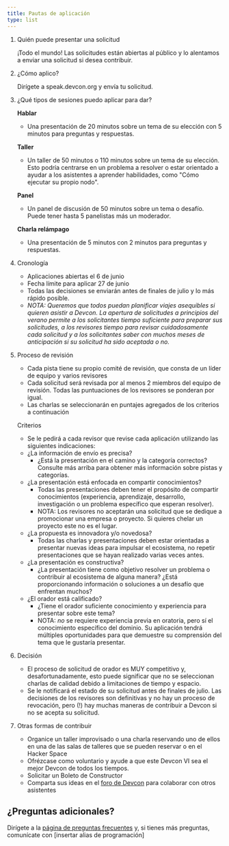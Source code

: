 ```yaml
---
title: Pautas de aplicación
type: list
---
```


1. Quién puede presentar una solicitud

   ¡Todo el mundo! Las solicitudes están abiertas al público y lo alentamos a enviar una solicitud si desea contribuir.

1. ¿Cómo aplico?

   Dirígete a speak.devcon.org y envía tu solicitud.

1. ¿Qué tipos de sesiones puedo aplicar para dar?

   **Hablar**

   - Una presentación de 20 minutos sobre un tema de su elección con 5 minutos para preguntas y respuestas.

   **Taller**

   - Un taller de 50 minutos o 110 minutos sobre un tema de su elección. Esto podría centrarse en un problema a resolver o estar orientado a ayudar a los asistentes a aprender habilidades, como "Cómo ejecutar su propio nodo".

   **Panel**

   - Un panel de discusión de 50 minutos sobre un tema o desafío. Puede tener hasta 5 panelistas más un moderador.

   **Charla relámpago**

   - Una presentación de 5 minutos con 2 minutos para preguntas y respuestas.

1. Cronología

   - Aplicaciones abiertas el 6 de junio
   - Fecha límite para aplicar 27 de junio
   - Todas las decisiones se enviarán antes de finales de julio y lo más rápido posible.
   - _NOTA: Queremos que todos puedan planificar viajes asequibles si quieren asistir a Devcon. La apertura de solicitudes a principios del verano permite a los solicitantes tiempo suficiente para preparar sus solicitudes, a los revisores tiempo para revisar cuidadosamente cada solicitud y a los solicitantes saber con muchos meses de anticipación si su solicitud ha sido aceptada o no._

1. Proceso de revisión

   - Cada pista tiene su propio comité de revisión, que consta de un líder de equipo y varios revisores
   - Cada solicitud será revisada por al menos 2 miembros del equipo de revisión. Todas las puntuaciones de los revisores se ponderan por igual.
   - Las charlas se seleccionarán en puntajes agregados de los criterios a continuación

   Criterios

   - Se le pedirá a cada revisor que revise cada aplicación utilizando las siguientes indicaciones:
   - ¿La información de envío es precisa?
     - ¿Está la presentación en el camino y la categoría correctos? Consulte más arriba para obtener más información sobre pistas y categorías.
   - ¿La presentación está enfocada en compartir conocimientos?
     - Todas las presentaciones deben tener el propósito de compartir conocimientos (experiencia, aprendizaje, desarrollo, investigación o un problema específico que esperan resolver).
     - NOTA: Los revisores no aceptarán una solicitud que se dedique a promocionar una empresa o proyecto. Si quieres chelar un proyecto este no es el lugar.
   - ¿La propuesta es innovadora y/o novedosa?
     - Todas las charlas y presentaciones deben estar orientadas a presentar nuevas ideas para impulsar el ecosistema, no repetir presentaciones que se hayan realizado varias veces antes.
   - ¿La presentación es constructiva?
     - ¿La presentación tiene como objetivo resolver un problema o contribuir al ecosistema de alguna manera? ¿Está proporcionando información o soluciones a un desafío que enfrentan muchos?
   - ¿El orador está calificado?
     - ¿Tiene el orador suficiente conocimiento y experiencia para presentar sobre este tema?
     - NOTA: _no_ se requiere experiencia previa en oratoria, pero sí el conocimiento específico del dominio. Su aplicación tendrá múltiples oportunidades para que demuestre su comprensión del tema que le gustaría presentar.

1. Decisión

   - El proceso de solicitud de orador es MUY competitivo y, desafortunadamente, esto puede significar que no se seleccionan charlas de calidad debido a limitaciones de tiempo y espacio.
   - Se le notificará el estado de su solicitud antes de finales de julio. Las decisiones de los revisores son definitivas y no hay un proceso de revocación, pero (!) hay muchas maneras de contribuir a Devcon si no se acepta su solicitud.

1. Otras formas de contribuir
   - Organice un taller improvisado o una charla reservando uno de ellos en una de las salas de talleres que se pueden reservar o en el Hacker Space
   - Ofrézcase como voluntario y ayude a que este Devcon VI sea el mejor Devcon de todos los tiempos.
   - Solicitar un Boleto de Constructor
   - Comparta sus ideas en el [foro de Devcon](https://forum.devcon.org/) para colaborar con otros asistentes

## ¿Preguntas adicionales?

Dirígete a la [página de preguntas frecuentes](/faq#programming) y, si tienes más preguntas, comunícate con [insertar alias de programación]
